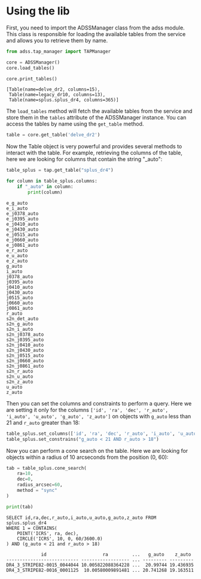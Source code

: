 # Using the lib

First, you need to import the ADSSManager class from the adss module. This class is responsible for loading the available tables from the service and allows you to retrieve them by name.
```python
from adss.tap_manager import TAPManager

core = ADSSManager()
core.load_tables()

core.print_tables()
```

```
[Table(name=delve_dr2, columns=15),
 Table(name=legacy_dr10, columns=13),
 Table(name=splus.splus_dr4, columns=365)]
```


The `load_tables` method will fetch the available tables from the service and store them in the `tables` attribute of the ADSSManager instance. You can access the tables by name using the `get_table` method.
```python
table = core.get_table('delve_dr2')
```

Now the Table object is very powerful and provides several methods to interact with the table. 
For example, retrieving the columns of the table, here we are looking for columns that contain the string "_auto":

```python
table_splus = tap.get_table("splus_dr4")

for column in table_splus.columns:
    if "_auto" in column:
        print(column)

```

```
e_g_auto
e_i_auto
e_j0378_auto
e_j0395_auto
e_j0410_auto
e_j0430_auto
e_j0515_auto
e_j0660_auto
e_j0861_auto
e_r_auto
e_u_auto
e_z_auto
g_auto
i_auto
j0378_auto
j0395_auto
j0410_auto
j0430_auto
j0515_auto
j0660_auto
j0861_auto
r_auto
s2n_det_auto
s2n_g_auto
s2n_i_auto
s2n_j0378_auto
s2n_j0395_auto
s2n_j0410_auto
s2n_j0430_auto
s2n_j0515_auto
s2n_j0660_auto
s2n_j0861_auto
s2n_r_auto
s2n_u_auto
s2n_z_auto
u_auto
z_auto
```

Then you can set the columns and constraints to perform a query. Here we are setting it only for the columns `['id', 'ra', 'dec', 'r_auto', 'i_auto', 'u_auto', 'g_auto', 'z_auto']` on objects with `g_auto` less than 21 and `r_auto` greater than 18:

```python
table_splus.set_columns(['id', 'ra', 'dec', 'r_auto', 'i_auto', 'u_auto', 'g_auto', 'z_auto'])
table_splus.set_constrains("g_auto < 21 AND r_auto > 18")
```

Now you can perform a cone search on the table. Here we are looking for objects within a radius of 10 arcseconds from the position (0, 60):
```python
tab = table_splus.cone_search(
    ra=10, 
    dec=0,
    radius_arcsec=60, 
    method = "sync"
)

print(tab)
```

```
SELECT id,ra,dec,r_auto,i_auto,u_auto,g_auto,z_auto FROM splus.splus_dr4
WHERE 1 = CONTAINS( 
    POINT('ICRS', ra, dec), 
    CIRCLE('ICRS', 10, 0, 60/3600.0) 
) AND (g_auto < 21 and r_auto > 18)

             id                     ra         ...   g_auto    z_auto 
--------------------------- ------------------ ... --------- ---------
DR4_3_STRIPE82-0015_0044044 10.005822088364228 ...  20.99744 19.436935
DR4_3_STRIPE82-0016_0001125  10.00580009891481 ... 20.741268 19.163511
```